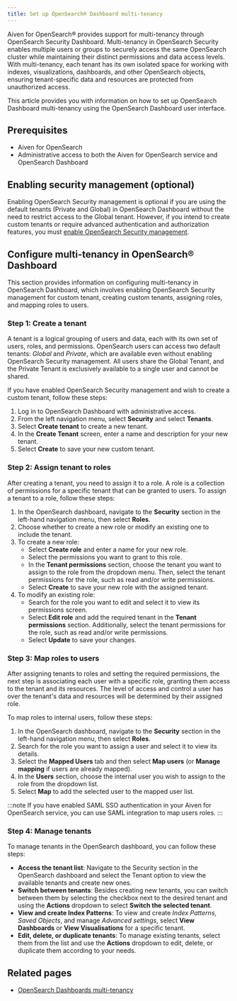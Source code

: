```yaml
---
title: Set up OpenSearch® Dashboard multi-tenancy
---
```


Aiven for OpenSearch® provides support for multi-tenancy through
OpenSearch Security Dashboard. Multi-tenancy in OpenSearch Security
enables multiple users or groups to securely access the same OpenSearch
cluster while maintaining their distinct permissions and data access
levels. With multi-tenancy, each tenant has its own isolated space for
working with indexes, visualizations, dashboards, and other OpenSearch
objects, ensuring tenant-specific data and resources are protected from
unauthorized access.

This article provides you with information on how to set up OpenSearch
Dashboard multi-tenancy using the OpenSearch Dashboard user interface.

## Prerequisites

-   Aiven for OpenSearch
-   Administrative access to both the Aiven for OpenSearch service and
    OpenSearch Dashboard

## Enabling security management (optional)

Enabling OpenSearch Security management is optional if you are using the
default tenants (Private and Global) in OpenSearch Dashboard without the
need to restrict access to the Global tenant. However, if you intend to
create custom tenants or require advanced authentication and
authorization features, you must
[enable OpenSearch Security management](/docs/products/opensearch/howto/enable-opensearch-security).

## Configure multi-tenancy in OpenSearch® Dashboard

This section provides information on configuring multi-tenancy in
OpenSearch Dashboard, which involves enabling OpenSearch Security
management for custom tenant, creating custom tenants, assigning roles,
and mapping roles to users.

### Step 1: Create a tenant

A tenant is a logical grouping of users and data, each with its own set
of users, roles, and permissions. OpenSearch users can access two
default tenants: *Global* and *Private*, which are available even
without enabling OpenSearch Security management. All users share the
Global Tenant, and the Private Tenant is exclusively available to a
single user and cannot be shared.

If you have enabled OpenSearch Security management and wish to create a
custom tenant, follow these steps:

1.  Log in to OpenSearch Dashboard with administrative access.
2.  From the left navigation menu, select **Security** and select
    **Tenants**.
3.  Select **Create tenant** to create a new tenant.
4.  In the **Create Tenant** screen, enter a name and description for
    your new tenant.
5.  Select **Create** to save your new custom tenant.

### Step 2: Assign tenant to roles

After creating a tenant, you need to assign it to a role. A role is a
collection of permissions for a specific tenant that can be granted to
users. To assign a tenant to a role, follow these steps:

1.  In the OpenSearch dashboard, navigate to the **Security** section in
    the left-hand navigation menu, then select **Roles**.
2.  Choose whether to create a new role or modify an existing one to
    include the tenant.
3.  To create a new role:
    -   Select **Create role** and enter a name for your new role.
    -   Select the permissions you want to grant to this role.
    -   In the **Tenant permissions** section, choose the tenant you
        want to assign to the role from the dropdown menu. Then, select
        the tenant permissions for the role, such as read and/or write
        permissions.
    -   Select **Create** to save your new role with the assigned
        tenant.
4.  To modify an existing role:
    -   Search for the role you want to edit and select it to view its
        permissions screen.
    -   Select **Edit role** and add the required tenant in the **Tenant
        permissions** section. Additionally, select the tenant
        permissions for the role, such as read and/or write permissions.
    -   Select **Update** to save your changes.

### Step 3: Map roles to users

After assigning tenants to roles and setting the required permissions,
the next step is associating each user with a specific role, granting
them access to the tenant and its resources. The level of access and
control a user has over the tenant's data and resources will be
determined by their assigned role.

To map roles to internal users, follow these steps:

1.  In the OpenSearch dashboard, navigate to the **Security** section in
    the left-hand navigation menu, then select **Roles**.
2.  Search for the role you want to assign a user and select it to view
    its details.
3.  Select the **Mapped Users** tab and then select **Map users** (or
    **Manage mapping** if users are already mapped).
4.  In the **Users** section, choose the internal user you wish to
    assign to the role from the dropdown list.
5.  Select **Map** to add the selected user to the mapped user list.

:::note
If you have enabled SAML SSO authentication in your Aiven for OpenSearch
service, you can use SAML integration to map users roles.
:::

### Step 4: Manage tenants

To manage tenants in the OpenSearch dashboard, you can follow these
steps:

-   **Access the tenant list**: Navigate to the Security section in the
    OpenSearch dashboard and select the Tenant option to view the
    available tenants and create new ones.
-   **Switch between tenants**: Besides creating new tenants, you can
    switch between them by selecting the checkbox next to the desired
    tenant and using the **Actions** dropdown to select **Switch the
    selected tenant**.
-   **View and create Index Patterns**: To view and create *Index
    Patterns*, *Saved Objects*, and manage *Advanced settings*, select
    **View Dashboards** or **View Visualisations** for a specific
    tenant.
-   **Edit, delete, or duplicate tenants**: To manage existing tenants,
    select them from the list and use the **Actions** dropdown to edit,
    delete, or duplicate them according to your needs.

## Related pages

-   [OpenSearch Dashboards
    multi-tenancy](https://opensearch.org/docs/2.6/security/multi-tenancy/tenant-index/)
